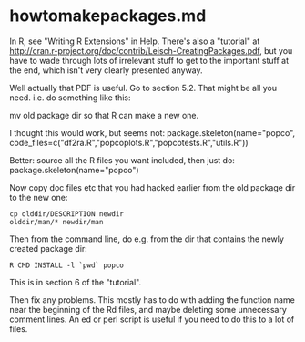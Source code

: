 howtomakepackages.md
====

In R, see "Writing R Extensions" in Help.
There's also a "tutorial" at http://cran.r-project.org/doc/contrib/Leisch-CreatingPackages.pdf, but you have to wade through lots of irrelevant stuff
to get to the important stuff at the end, which isn't very clearly
presented anyway.

Well actually that PDF is useful.  Go to section 5.2.  That might
be all you need.  i.e. do something like this:

mv old package dir so that R can make a new one.

I thought this would work, but seems not:
package.skeleton(name="popco", code_files=c("df2ra.R","popcoplots.R","popcotests.R","utils.R"))

Better:
source all the R files you want included, then just do:
	package.skeleton(name="popco")

Now copy doc files etc that you had hacked earlier from the old
package dir to the new one:

	cp olddir/DESCRIPTION newdir
	olddir/man/* newdir/man

Then from the command line, do e.g. from the dir that contains the
newly created package dir:

	R CMD INSTALL -l `pwd` popco

This is in section 6 of the "tutorial".

Then fix any problems.
This mostly has to do with adding the function name near the beginning
of the Rd files, and maybe deleting some unnecessary comment lines.  An
ed or perl script is useful if you need to do this to a lot of files.

